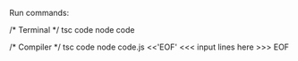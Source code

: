 Run commands:

/* Terminal */
tsc code
node code

/* Compiler */
tsc code
node code.js <<'EOF'
<<< input lines here >>>
EOF